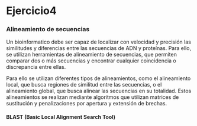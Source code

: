# Ejercicio4

### Alineamiento de secuencias

Un bioinformatico debe ser capaz de localizar con velocidad y precisión las similitudes y diferencias entre las secuencias de ADN y proteínas. Para ello, se utilizan herramientas de alineamiento de secuencias, que permiten comparar dos o más secuencias y encontrar cualquier coincidencia o discrepancia entre ellas.

Para ello se utilizan diferentes tipos de alineamientos, como el alineamiento local, que busca regiones de similitud entre las secuencias, o el alineamiento global, que busca alinear las secuencias en su totalidad. Estos alineamientos se realizan mediante algoritmos que utilizan matrices de sustitución y penalizaciones por apertura y extensión de brechas.

#### BLAST (Basic Local Alignment Search Tool)

